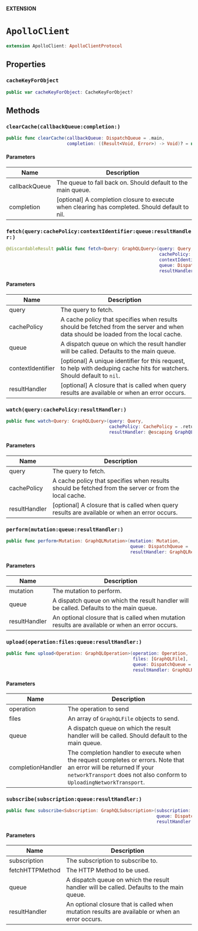 **EXTENSION**

# `ApolloClient`
```swift
extension ApolloClient: ApolloClientProtocol
```

## Properties
### `cacheKeyForObject`

```swift
public var cacheKeyForObject: CacheKeyForObject?
```

## Methods
### `clearCache(callbackQueue:completion:)`

```swift
public func clearCache(callbackQueue: DispatchQueue = .main,
                       completion: ((Result<Void, Error>) -> Void)? = nil)
```

#### Parameters

| Name | Description |
| ---- | ----------- |
| callbackQueue | The queue to fall back on. Should default to the main queue. |
| completion | [optional] A completion closure to execute when clearing has completed. Should default to nil. |

### `fetch(query:cachePolicy:contextIdentifier:queue:resultHandler:)`

```swift
@discardableResult public func fetch<Query: GraphQLQuery>(query: Query,
                                                          cachePolicy: CachePolicy = .returnCacheDataElseFetch,
                                                          contextIdentifier: UUID? = nil,
                                                          queue: DispatchQueue = DispatchQueue.main,
                                                          resultHandler: GraphQLResultHandler<Query.Data>? = nil) -> Cancellable
```

#### Parameters

| Name | Description |
| ---- | ----------- |
| query | The query to fetch. |
| cachePolicy | A cache policy that specifies when results should be fetched from the server and when data should be loaded from the local cache. |
| queue | A dispatch queue on which the result handler will be called. Defaults to the main queue. |
| contextIdentifier | [optional] A unique identifier for this request, to help with deduping cache hits for watchers. Should default to `nil`. |
| resultHandler | [optional] A closure that is called when query results are available or when an error occurs. |

### `watch(query:cachePolicy:resultHandler:)`

```swift
public func watch<Query: GraphQLQuery>(query: Query,
                                       cachePolicy: CachePolicy = .returnCacheDataElseFetch,
                                       resultHandler: @escaping GraphQLResultHandler<Query.Data>) -> GraphQLQueryWatcher<Query>
```

#### Parameters

| Name | Description |
| ---- | ----------- |
| query | The query to fetch. |
| cachePolicy | A cache policy that specifies when results should be fetched from the server or from the local cache. |
| resultHandler | [optional] A closure that is called when query results are available or when an error occurs. |

### `perform(mutation:queue:resultHandler:)`

```swift
public func perform<Mutation: GraphQLMutation>(mutation: Mutation,
                                               queue: DispatchQueue = .main,
                                               resultHandler: GraphQLResultHandler<Mutation.Data>? = nil) -> Cancellable
```

#### Parameters

| Name | Description |
| ---- | ----------- |
| mutation | The mutation to perform. |
| queue | A dispatch queue on which the result handler will be called. Defaults to the main queue. |
| resultHandler | An optional closure that is called when mutation results are available or when an error occurs. |

### `upload(operation:files:queue:resultHandler:)`

```swift
public func upload<Operation: GraphQLOperation>(operation: Operation,
                                                files: [GraphQLFile],
                                                queue: DispatchQueue = .main,
                                                resultHandler: GraphQLResultHandler<Operation.Data>? = nil) -> Cancellable
```

#### Parameters

| Name | Description |
| ---- | ----------- |
| operation | The operation to send |
| files | An array of `GraphQLFile` objects to send. |
| queue | A dispatch queue on which the result handler will be called. Should default to the main queue. |
| completionHandler | The completion handler to execute when the request completes or errors. Note that an error will be returned If your `networkTransport` does not also conform to `UploadingNetworkTransport`. |

### `subscribe(subscription:queue:resultHandler:)`

```swift
public func subscribe<Subscription: GraphQLSubscription>(subscription: Subscription,
                                                         queue: DispatchQueue = .main,
                                                         resultHandler: @escaping GraphQLResultHandler<Subscription.Data>) -> Cancellable
```

#### Parameters

| Name | Description |
| ---- | ----------- |
| subscription | The subscription to subscribe to. |
| fetchHTTPMethod | The HTTP Method to be used. |
| queue | A dispatch queue on which the result handler will be called. Defaults to the main queue. |
| resultHandler | An optional closure that is called when mutation results are available or when an error occurs. |